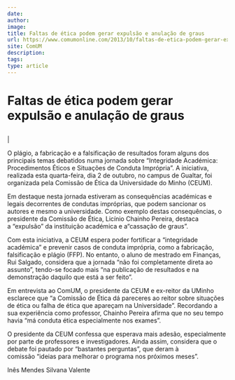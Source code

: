 ```yaml
---
date: 
author: 
image: 
title: Faltas de ética podem gerar expulsão e anulação de graus
url: https://www.comumonline.com/2013/10/faltas-de-etica-podem-gerar-expulsao-e-anulacao-de-graus/
site: ComUM
description: 
tags: 
type: article
---
```



# Faltas de ética podem gerar expulsão e anulação de graus

## 

 | 

O plágio, a fabricação e a falsificação de resultados foram alguns dos principais temas debatidos numa jornada sobre “Integridade Académica: Procedimentos Éticos e Situações de Conduta Imprópria”. A iniciativa, realizada esta quarta-feira, dia 2 de outubro, no campus de Gualtar, foi organizada pela Comissão de Ética da Universidade do Minho (CEUM).

Em destaque nesta jornada estiveram as consequências académicas e legais decorrentes de condutas impróprias, que podem sancionar os autores e mesmo a universidade. Como exemplo destas consequências, o presidente da Comissão de Ética, Licínio Chainho Pereira, destaca a “expulsão” da instituição académica e a“cassação de graus”.

Com esta iniciativa, a CEUM espera poder fortificar a “integridade académica” e prevenir casos de conduta imprópria, como a fabricação, falsificação e plágio (FFP). No entanto, o aluno de mestrado em Finanças, Rui Salgado, considera que a jornada “não foi completamente direta ao assunto”, tendo-se focado mais “na publicação de resultados e na demonstração daquilo que está a ser feito”.

Em entrevista ao ComUM, o presidente da CEUM e ex-reitor da UMinho esclarece que “a Comissão de Ética dá pareceres ao reitor sobre situações de ética ou falha de ética que apareçam na Universidade”. Recordando a sua experiência como professor, Chainho Pereira afirma que no seu tempo havia “má conduta ética especialmente nos exames”.

O presidente da CEUM confessa que esperava mais adesão, especialmente por parte de professores e investigadores. Ainda assim, considera que o debate foi pautado por “bastantes perguntas”, que deram à comissão “ideias para melhorar o programa nos próximos meses”.

Inês Mendes
Silvana Valente

